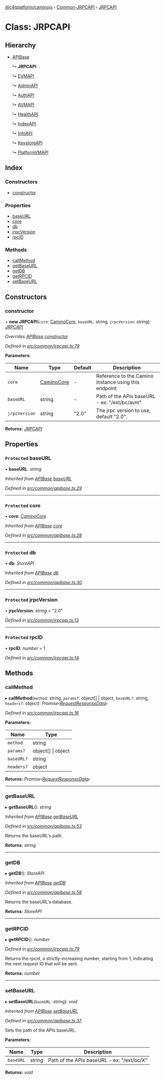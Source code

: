 [@c4tplatform/caminojs](../api.md) › [Common-JRPCAPI](../modules/common_jrpcapi.md) › [JRPCAPI](common_jrpcapi.jrpcapi.md)

# Class: JRPCAPI

## Hierarchy

* [APIBase](common_apibase.apibase.md)

  ↳ **JRPCAPI**

  ↳ [EVMAPI](api_evm.evmapi.md)

  ↳ [AdminAPI](api_admin.adminapi.md)

  ↳ [AuthAPI](api_auth.authapi.md)

  ↳ [AVMAPI](api_avm.avmapi.md)

  ↳ [HealthAPI](api_health.healthapi.md)

  ↳ [IndexAPI](api_index.indexapi.md)

  ↳ [InfoAPI](api_info.infoapi.md)

  ↳ [KeystoreAPI](api_keystore.keystoreapi.md)

  ↳ [PlatformVMAPI](api_platformvm.platformvmapi.md)

## Index

### Constructors

* [constructor](common_jrpcapi.jrpcapi.md#constructor)

### Properties

* [baseURL](common_jrpcapi.jrpcapi.md#protected-baseurl)
* [core](common_jrpcapi.jrpcapi.md#protected-core)
* [db](common_jrpcapi.jrpcapi.md#protected-db)
* [jrpcVersion](common_jrpcapi.jrpcapi.md#protected-jrpcversion)
* [rpcID](common_jrpcapi.jrpcapi.md#protected-rpcid)

### Methods

* [callMethod](common_jrpcapi.jrpcapi.md#callmethod)
* [getBaseURL](common_jrpcapi.jrpcapi.md#getbaseurl)
* [getDB](common_jrpcapi.jrpcapi.md#getdb)
* [getRPCID](common_jrpcapi.jrpcapi.md#getrpcid)
* [setBaseURL](common_jrpcapi.jrpcapi.md#setbaseurl)

## Constructors

###  constructor

\+ **new JRPCAPI**(`core`: [CaminoCore](caminocore.caminocore-1.md), `baseURL`: string, `jrpcVersion`: string): *[JRPCAPI](common_jrpcapi.jrpcapi.md)*

*Overrides [APIBase](common_apibase.apibase.md).[constructor](common_apibase.apibase.md#constructor)*

*Defined in [src/common/jrpcapi.ts:79](https://github.com/chain4travel/caminojs/blob/8077d740/src/common/jrpcapi.ts#L79)*

**Parameters:**

Name | Type | Default | Description |
------ | ------ | ------ | ------ |
`core` | [CaminoCore](caminocore.caminocore-1.md) | - | Reference to the Camino instance using this endpoint |
`baseURL` | string | - | Path of the APIs baseURL - ex: "/ext/bc/avm" |
`jrpcVersion` | string | "2.0" | The jrpc version to use, default "2.0".  |

**Returns:** *[JRPCAPI](common_jrpcapi.jrpcapi.md)*

## Properties

### `Protected` baseURL

• **baseURL**: *string*

*Inherited from [APIBase](common_apibase.apibase.md).[baseURL](common_apibase.apibase.md#protected-baseurl)*

*Defined in [src/common/apibase.ts:29](https://github.com/chain4travel/caminojs/blob/8077d740/src/common/apibase.ts#L29)*

___

### `Protected` core

• **core**: *[CaminoCore](caminocore.caminocore-1.md)*

*Inherited from [APIBase](common_apibase.apibase.md).[core](common_apibase.apibase.md#protected-core)*

*Defined in [src/common/apibase.ts:28](https://github.com/chain4travel/caminojs/blob/8077d740/src/common/apibase.ts#L28)*

___

### `Protected` db

• **db**: *StoreAPI*

*Inherited from [APIBase](common_apibase.apibase.md).[db](common_apibase.apibase.md#protected-db)*

*Defined in [src/common/apibase.ts:30](https://github.com/chain4travel/caminojs/blob/8077d740/src/common/apibase.ts#L30)*

___

### `Protected` jrpcVersion

• **jrpcVersion**: *string* = "2.0"

*Defined in [src/common/jrpcapi.ts:13](https://github.com/chain4travel/caminojs/blob/8077d740/src/common/jrpcapi.ts#L13)*

___

### `Protected` rpcID

• **rpcID**: *number* = 1

*Defined in [src/common/jrpcapi.ts:14](https://github.com/chain4travel/caminojs/blob/8077d740/src/common/jrpcapi.ts#L14)*

## Methods

###  callMethod

▸ **callMethod**(`method`: string, `params?`: object[] | object, `baseURL?`: string, `headers?`: object): *Promise‹[RequestResponseData](common_apibase.requestresponsedata.md)›*

*Defined in [src/common/jrpcapi.ts:16](https://github.com/chain4travel/caminojs/blob/8077d740/src/common/jrpcapi.ts#L16)*

**Parameters:**

Name | Type |
------ | ------ |
`method` | string |
`params?` | object[] &#124; object |
`baseURL?` | string |
`headers?` | object |

**Returns:** *Promise‹[RequestResponseData](common_apibase.requestresponsedata.md)›*

___

###  getBaseURL

▸ **getBaseURL**(): *string*

*Inherited from [APIBase](common_apibase.apibase.md).[getBaseURL](common_apibase.apibase.md#getbaseurl)*

*Defined in [src/common/apibase.ts:53](https://github.com/chain4travel/caminojs/blob/8077d740/src/common/apibase.ts#L53)*

Returns the baseURL's path.

**Returns:** *string*

___

###  getDB

▸ **getDB**(): *StoreAPI*

*Inherited from [APIBase](common_apibase.apibase.md).[getDB](common_apibase.apibase.md#getdb)*

*Defined in [src/common/apibase.ts:58](https://github.com/chain4travel/caminojs/blob/8077d740/src/common/apibase.ts#L58)*

Returns the baseURL's database.

**Returns:** *StoreAPI*

___

###  getRPCID

▸ **getRPCID**(): *number*

*Defined in [src/common/jrpcapi.ts:79](https://github.com/chain4travel/caminojs/blob/8077d740/src/common/jrpcapi.ts#L79)*

Returns the rpcid, a strictly-increasing number, starting from 1, indicating the next
request ID that will be sent.

**Returns:** *number*

___

###  setBaseURL

▸ **setBaseURL**(`baseURL`: string): *void*

*Inherited from [APIBase](common_apibase.apibase.md).[setBaseURL](common_apibase.apibase.md#setbaseurl)*

*Defined in [src/common/apibase.ts:37](https://github.com/chain4travel/caminojs/blob/8077d740/src/common/apibase.ts#L37)*

Sets the path of the APIs baseURL.

**Parameters:**

Name | Type | Description |
------ | ------ | ------ |
`baseURL` | string | Path of the APIs baseURL - ex: "/ext/bc/X"  |

**Returns:** *void*

